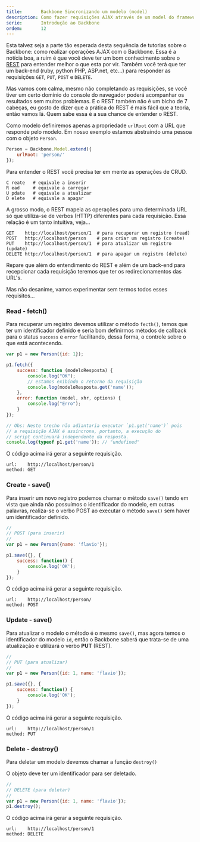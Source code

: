 ```yaml
---
title:       Backbone Sincronizando um modelo (model)
description: Como fazer requisições AJAX através de um model do framework Backbone considerando o conceito Restfull, veremos os métodos fetch(), save()  destroy().
serie:       Introdução ao Backbone
ordem:       12
---
```


Esta talvez seja a parte tão esperada desta sequência de tutorias sobre o Backbone: como realizar operações AJAX com o
Backbone. Essa é a notícia boa, a ruim é que você deve ter um bom conhecimento sobre o 
[REST](http://en.wikipedia.org/wiki/Representational_state_transfer "link-externo") para entender melhor o que esta por
vir. Também você terá que ter um back-end (ruby, python PHP, ASP.net, etc...) para responder as requisições `GET`, `PUT`, 
`POST` e `DELETE`.

Mas vamos com calma, mesmo não completando as requisições, se você tiver um certo domínio do console do navegador poderá
acompanhar os resultados sem muitos problemas. E o REST também não é um bicho de 7 cabeças, eu gosto de dizer que a 
prática do REST é mais fácil que a teoria, então vamos lá. Quem sabe essa é a sua chance de entender o REST.

Como modelo definiremos apenas a propriedade `urlRoot` com a URL que responde pelo modelo. Em nosso exemplo estamos
abstraindo uma pessoa com o objeto `Person`.

```javascript
Person = Backbone.Model.extend({
    urlRoot: 'person/'
});
```

Para entender o REST você precisa ter em mente as operações de CRUD.

    C reate   # equivale a inserir
    R ead     # equivale a carregar
    U pdate   # equivale a atualizar
    D elete   # equivale a apagar

A grosso modo, o REST mapeia as operações para uma determinada URL só que utiliza-se de verbos (HTTP) diferentes para 
cada requisição. Essa relação é um tanto intuitiva, veja...

    GET    http://localhost/person/1  # para recuperar um registro (read)
    POST   http://localhost/person    # para criar um registro (create)
    PUT    http://localhost/person/1  # para atualizar um registro (update)
    DELETE http://localhost/person/1  # para apagar um registro (delete)

Repare que além do entendimento do REST e além de um back-end para recepcionar cada requisição teremos que ter os 
redirecionamentos das URL's. 

Mas não desanime, vamos experimentar sem termos todos esses requisitos...



### Read - fetch()

Para recuperar um registro devemos utilizar o método `fecth()`, temos que ter um identificador definido e  seria bom
definirmos métodos de callback para o status `success` e `error` facilitando, dessa forma, o controle sobre o que está 
acontecendo.

```javascript
var p1 = new Person({id: 1});

p1.fetch({
    success: function (modeloResposta) {
        console.log("OK");
        // estamos exibindo o retorno da requisição
        console.log(modeloResposta.get('name'));
    },
    error: function (model, xhr, options) {
        console.log("Erro");
    }
});

// Obs: Neste trecho não adiantaria executar `p1.get('name')` pois
// a requisição AJAX é assíncrona, portanto, a execução do
// script continuará independente da resposta.
console.log(typeof p1.get('name')); // "undefined"

```

O código acima irá gerar a seguinte requisição.

    url:    http://localhost/person/1
    method: GET
    




### Create - save()

Para inserir um novo registro podemos chamar o método `save()` tendo em vista que ainda não possuímos o identificador
do modelo, em outras palavras, realiza-se o verbo POST ao executar o método `save()` sem haver um identificador definido.


```javascript
//
// POST (para inserir)
//
var p1 = new Person({name: 'flavio'});

p1.save({}, {
    success: function() {
        console.log('OK');
    }
});
```

O código acima irá gerar a seguinte requisição.

    url:    http://localhost/person/
    method: POST




### Update - save()

Para atualizar o modelo o método é o mesmo `save()`, mas agora temos o identificador do modelo `id`, então o Backbone
saberá que trata-se de uma atualização e utilizará o verbo __PUT__ (REST).

```javascript
//
// PUT (para atualizar)
//
var p1 = new Person({id: 1, name: 'flavio'});

p1.save({}, {
    success: function() {
        console.log('OK');
    }
});
```

O código acima irá gerar a seguinte requisição.

    url:    http://localhost/person/1
    method: PUT




### Delete - destroy()

Para deletar um modelo devemos chamar a função `destroy()`

O objeto deve ter um identificador para ser deletado.

```javascript
//
// DELETE (para deletar)
//
var p1 = new Person({id: 1, name: 'flavio'});
p1.destroy();
```

O código acima irá gerar a seguinte requisição.

    url:    http://localhost/person/1
    method: DELETE